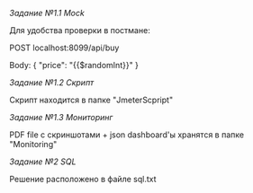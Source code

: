 *Задание №1.1 Mock*

Для удобства проверки в постмане: 

POST localhost:8099/api/buy

Body: 
{
    "price": "{{$randomInt}}"
}

*Задание №1.2 Скрипт*

Скрипт находится в папке "JmeterScpript"

*Задание №1.3 Мониторинг*

PDF file с скриншотами + json dashboard'ы хранятся в папке "Monitoring"

*Задание №2 SQL*

Решение расположено в файле sql.txt


